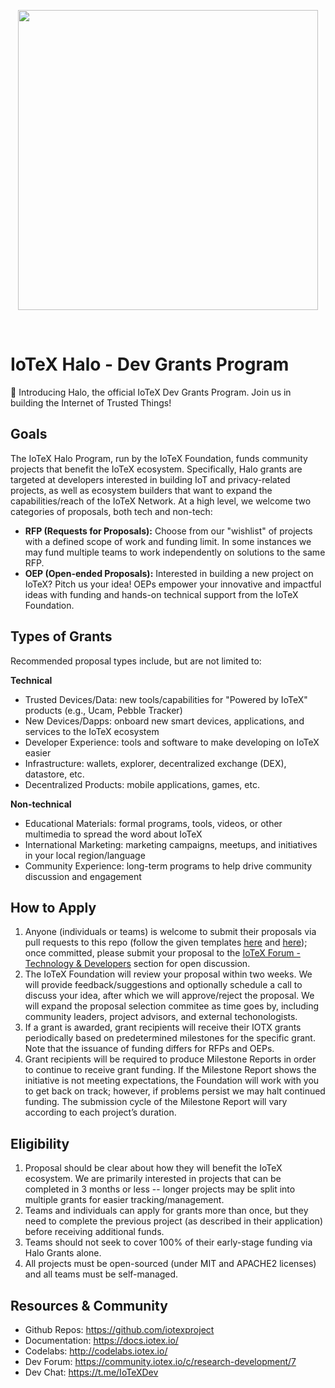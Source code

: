 <p align="center">
  <img src="https://github.com/iotexproject/halogrants/blob/master/img/halo.png" width="480px">
</p>

&nbsp;

# IoTeX Halo - Dev Grants Program
👟 Introducing Halo, the official IoTeX Dev Grants Program. Join us in building the Internet of Trusted Things!

## Goals
The IoTeX Halo Program, run by the IoTeX Foundation, funds community projects that benefit the IoTeX ecosystem. Specifically, Halo grants are targeted at developers interested in building IoT and privacy-related projects, as well as ecosystem builders that want to expand the capabilities/reach of the IoTeX Network. At a high level, we welcome two categories of proposals, both tech and non-tech:
- **RFP (Requests for Proposals):** Choose from our "wishlist" of projects with a defined scope of work and funding limit. In some instances we may fund multiple teams to work independently on solutions to the same RFP.
- **OEP (Open-ended Proposals):** Interested in building a new project on IoTeX? Pitch us your idea! OEPs empower your innovative and impactful ideas with funding and hands-on technical support from the IoTeX Foundation.

## Types of Grants
Recommended proposal types include, but are not limited to:

**Technical**
- Trusted Devices/Data: new tools/capabilities for "Powered by IoTeX" products (e.g., Ucam, Pebble Tracker)
- New Devices/Dapps: onboard new smart devices, applications, and services to the IoTeX ecosystem
- Developer Experience: tools and software to make developing on IoTeX easier
- Infrastructure: wallets, explorer, decentralized exchange (DEX), datastore, etc.
- Decentralized Products: mobile applications, games, etc.

**Non-technical**
- Educational Materials: formal programs, tools, videos, or other multimedia to spread the word about IoTeX
- International Marketing: marketing campaigns, meetups, and initiatives in your local region/language
- Community Experience: long-term programs to help drive community discussion and engagement

## How to Apply
1. Anyone (individuals or teams) is welcome to submit their proposals via pull requests to this repo (follow the given templates [here](https://github.com/iotexproject/halogrants/tree/master/rfp-proposals) and [here](https://github.com/iotexproject/halogrants/tree/master/oep-proposals)); once committed, please submit your proposal to the [IoTeX Forum - Technology & Developers](https://community.iotex.io/c/research-development/7) section for open discussion.
2. The IoTeX Foundation will review your proposal within two weeks. We will provide feedback/suggestions and optionally schedule a call to discuss your idea, after which we will approve/reject the proposal. We will expand the proposal selection commitee as time goes by, including community leaders, project advisors, and external techonologists.
3. If a grant is awarded, grant recipients will receive their IOTX grants periodically based on predetermined milestones for the specific grant. Note that the issuance of funding differs for RFPs and OEPs.
4. Grant recipients will be required to produce Milestone Reports in order to continue to receive grant funding. If the Milestone Report shows the initiative is not meeting expectations, the Foundation will work with you to get back on track; however, if problems persist we may halt continued funding. The submission cycle of the Milestone Report will vary according to each project’s duration.

## Eligibility
1. Proposal should be clear about how they will benefit the IoTeX ecosystem. We are primarily interested in projects that can be completed in 3 months or less -- longer projects may be split into multiple grants for easier tracking/management.
2. Teams and individuals can apply for grants more than once, but they need to complete the previous project (as described in their application) before receiving additional funds.
3. Teams should not seek to cover 100% of their early-stage funding via Halo Grants alone. 
4. All projects must be open-sourced (under MIT and APACHE2 licenses) and all teams must be self-managed.

## Resources & Community
- Github Repos: https://github.com/iotexproject
- Documentation: https://docs.iotex.io/
- Codelabs: http://codelabs.iotex.io/
- Dev Forum: https://community.iotex.io/c/research-development/7
- Dev Chat: https://t.me/IoTeXDev
